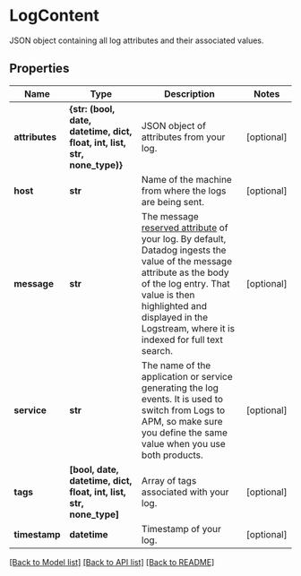 # LogContent

JSON object containing all log attributes and their associated values.

## Properties
Name | Type | Description | Notes
------------ | ------------- | ------------- | -------------
**attributes** | **{str: (bool, date, datetime, dict, float, int, list, str, none_type)}** | JSON object of attributes from your log. | [optional] 
**host** | **str** | Name of the machine from where the logs are being sent. | [optional] 
**message** | **str** | The message [reserved attribute](https://docs.datadoghq.com/logs/log_collection/#reserved-attributes) of your log. By default, Datadog ingests the value of the message attribute as the body of the log entry. That value is then highlighted and displayed in the Logstream, where it is indexed for full text search. | [optional] 
**service** | **str** | The name of the application or service generating the log events. It is used to switch from Logs to APM, so make sure you define the same value when you use both products. | [optional] 
**tags** | **[bool, date, datetime, dict, float, int, list, str, none_type]** | Array of tags associated with your log. | [optional] 
**timestamp** | **datetime** | Timestamp of your log. | [optional] 

[[Back to Model list]](README.md#documentation-for-models) [[Back to API list]](README.md#documentation-for-api-endpoints) [[Back to README]](README.md)



